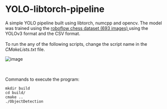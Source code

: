 # YOLO-libtorch-pipeline

A simple YOLO pipeline built using libtorch, numcpp and opencv. 
The model was trained using the <a href="https://public.roboflow.com/object-detection/chess-full/24"> roboflow chess dataset (693 images) </a> using the YOLOv3 format and the CSV format.
<br/> <br/>
To run the any of the following scripts, change the script name in the <i> CMakeLists.txt </i> file.

![image](https://github.com/Chandrahas-B/YOLO-libtorch-pipeline/assets/84665480/23344455-e916-4aab-830f-6a0b6f3e7e0d)

<br/><br/>
Commands to execute the program:
```
mkdir build
cd build/
cmake ..
./ObjectDetection
```
